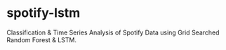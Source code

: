 # spotify-lstm
Classification &amp; Time Series Analysis of Spotify Data using Grid Searched Random Forest &amp; LSTM.
